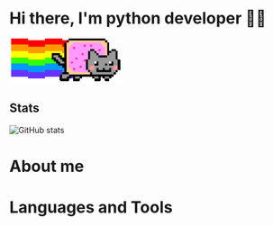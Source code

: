 # Hi there, I'm python developer  🐍👋

![header](https://github.com/Flict-dev/Flict-dev/blob/master/assets/nyancat-rainbow-cat.gif)

## Stats

![GitHub stats](https://github-readme-stats.vercel.app/api?username=Flict-dev&show_icons=true&theme=radical)



# About me 
# Languages and Tools

